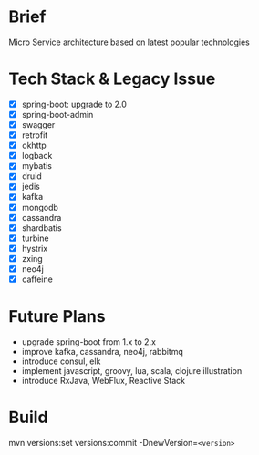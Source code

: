 Brief
=======
Micro Service architecture based on latest popular technologies

Tech Stack & Legacy Issue
=======
- [x] spring-boot: upgrade to 2.0
- [x] spring-boot-admin
- [x] swagger
- [x] retrofit
- [x] okhttp
- [x] logback  
- [x] mybatis
- [x] druid
- [x] jedis
- [x] kafka
- [x] mongodb
- [x] cassandra
- [x] shardbatis  
- [x] turbine
- [x] hystrix
- [x] zxing
- [x] neo4j
- [x] caffeine

Future Plans
=======
- upgrade spring-boot from 1.x to 2.x
- improve kafka, cassandra, neo4j, rabbitmq
- introduce consul, elk
- implement javascript, groovy, lua, scala, clojure illustration
- introduce RxJava, WebFlux, Reactive Stack

Build
=======
mvn versions:set versions:commit -DnewVersion=`<version>`
